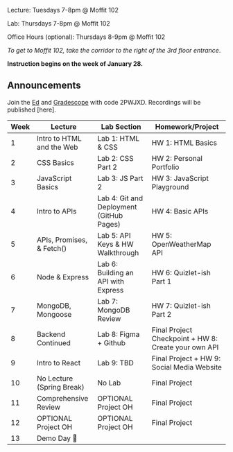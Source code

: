 Lecture: Tuesdays 7-8pm @ Moffit 102

Lab: Thursdays 7-8pm @ Moffit 102

Office Hours (optional): Thursdays 8-9pm @ Moffit 102

*To get to Moffit 102, take the corridor to the right of the 3rd floor entrance*.

**Instruction begins on the week of January 28.**

## Announcements
Join the [Ed](https://edstem.org/us/join/RDVU5J) and [Gradescope](https://www.gradescope.com) with code 2PWJXD. Recordings will be published [here].

| Week | Lecture                                                                                                                                                                                                                                                                          | Lab Section                           | Homework/Project                                                                |
|------|----------------------------------------------------------------------------------------------------------------------------------------------------------------------------------------------------------------------------------------------------------------------------------|---------------------------------------|---------------------------------------------------------------------------------|
| 1    | Intro to HTML and the Web    | Lab 1: HTML & CSS  | HW 1: HTML Basics     |
| 2    | CSS Basics                              | Lab 2: CSS Part 2   | HW 2: Personal Portfolio |
| 3    | JavaScript Basics   | Lab 3: JS Part 2 | HW 3: JavaScript Playground                                    |
| 4    | Intro to APIs      | Lab 4: Git and Deployment (GitHub Pages)            | HW 4: Basic APIs   |
| 5    | APIs, Promises, & Fetch()  | Lab 5: API Keys & HW Walkthrough   | HW 5: OpenWeatherMap API   |
| 6    | Node & Express    | Lab 6: Building an API with Express            | HW 6: Quizlet-ish Part 1 |
| 7    | MongoDB, Mongoose     | Lab 7: MongoDB Review           | HW 7: Quizlet-ish Part 2 |
| 8    | Backend Continued   | Lab 8: Figma + Github |  Final Project Checkpoint + HW 8: Create your own API
| 9    | Intro to React | Lab 9: TBD | Final Project + HW 9: Social Media Website    |
| 10   | No Lecture (Spring Break)   | No Lab           | Final Project |
| 11   | Comprehensive Review | OPTIONAL Project OH | Final Project|
| 12   | OPTIONAL Project OH        | OPTIONAL Project OH                     | Final Project  |
| 13   | Demo Day 🎉  |
